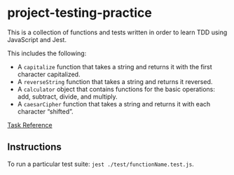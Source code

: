 # project-testing-practice

This is a collection of functions and tests written in order to learn TDD using JavaScript and Jest.

This includes the following:
- A `capitalize` function that takes a string and returns it with the first character capitalized.
- A `reverseString` function that takes a string and returns it reversed.
- A `calculator` object that contains functions for the basic operations: add, subtract, divide, and multiply.
- A `caesarCipher` function that takes a string and returns it with each character “shifted”.

[Task Reference](https://www.theodinproject.com/lessons/node-path-javascript-testing-practice)

## Instructions
To run a particular test suite: `jest ./test/functionName.test.js`.

